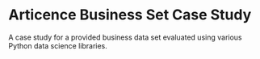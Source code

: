 # Articence Business Set Case Study
A case study for a provided business data set evaluated using various Python data science libraries.
